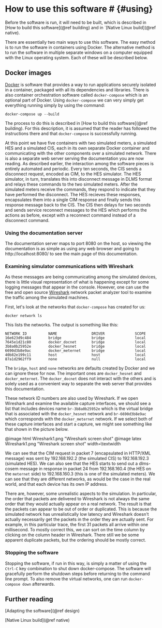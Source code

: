 # How to use this software # {#using}

Before the software is run, it will need to be built, which is described in [How to build this software](@ref building) and in `[Native Linux build](@ref native).

There are essentially two main ways to use this software.  The easy method is to run the software in containers using Docker.  The alternative method is to run the software in multiple separate windows on a computer equipped with the Linux operating system.  Each of these will be described below.  

## Docker images ##
[Docker](https://docs.docker.com/) is software that provides a way to run applications securely isolated in a container, packaged with all its dependencies and libraries.  There is also container orchestration software called `docker-compose` which is an optional part of Docker.  Using `docker-compose` we can very simply get everything running simply by using the command:

    docker-compose up --build

The process to do this is described in [How to build this software](@ref building).  For this description, it is assumed that the reader has followed the instructions there and that `docker-compose` is successfully running. 

At this point we have five containers with two simulated meters, a simulated HES and a simulated CIS, each in its own separate Docker container and communicating with the other components over a simulated network.  There is also a separate web server serving the documentation you are now reading.  As described earlier, the interaction among the software pieces is entirely automated and periodic.  Every ten seconds, the CIS sends a disconnect request, encoded as CIM, to the HES simulator.  The HES simulator, in turn, translates this into disconnect message in DLMS format and relays these commands to the two simulated meters.  After the simulated meters receive the commands, they respond to indicate that they have performed the disconnect.  The HES recieves these responses, encapsulates them into a single CIM response and finally sends this response message back to the CIS.  The CIS then delays for two seconds and sends service reconnect messages to the HES which performs the actions as before, except with a reconnect command instead of a disconnect command.

### Using the documentation server
The documentation server maps to port 8080 on the host, so viewing the documentation is as simple as using any web browser and going to http://localhost:8080/ to see the main page of this documentation.

### Examining simulator communications with Wireshark
As these messages are being communicating among the simulated devices, there is little visual representation of what is happening except for some logging messages that appear in the console.  However, one can use the free and open source [Wireshark](https://www.wireshark.org/#download) network packet analyzer tool to examine the traffic among the simulated machines.  

First, let's look at the networks that `docker-compose` has created for us:

    docker network ls

This lists the networks.  The output is something like this:

    NETWORK ID          NAME                DRIVER              SCOPE
    16e623d9c484        bridge              bridge              local
    7645e1d21c80        docker_docnet       bridge              local
    3b8a0b25952e        docker_hesnet       bridge              local
    6690d3b8e9ac        docker_meternet     bridge              local
    40b82e199c11        host                host                local
    87a1d2962ff9        none                null                local

The `bridge`, `host` and `none` networks are defaults created by Docker and we can ignore these for now.  The important ones are `docker_hesnet` and `docker_meternet`.  The `docker_docnet` does not interact with the others and is solely used as a convenient way to separate the web server that provides this documentation.

These network ID numbers are also used by Wireshark.  If we open Wireshark and examine the available capture interfaces, we should see a list that includes devices name `br-3b8a0b25952e` which is the virtual bridge that is associated with the `docker_hesnet` network and `br-6690d3b8e9ac` which corresponds with the `docker_meternet` network.  If we select both of these capture interfaces and start a capture, we might see something like that shown in the picture below.

@image html Wireshark1.png "Wireshark screen shot"
@image latex Wireshark1.png "Wireshark screen shot" width=\textwidth

We can see that the CIM request in packet 7 (encapsulated in HTTP/XML message) was sent by 192.168.192.2 (the simulated CIS) to 192.168.192.3 (simulated HES).  We can also see that the HES starts to send out a dlms-cosem message in response in packet 24 from 192.168.160.4 (the HES on the `meternet` side) to 192.168.160.3 (this is one of the simulated meters).  We can see that they are different networks, as would be the case in the real world, and that each device has its own IP address.  

There are, however, some unrealistic aspects to the simulation.  In particular, the order that packets are delivered to Wireshark is not always the same order that they would actually appear on a real network.  The result is that the packets can appear to be out of order or duplicated.  This is because the simulated network has unrealistically low latency and Wireshark doesn't actually necessarily get the packets in the order they are actually sent.  For example, in this particular trace, the first 31 packets all arrive within one millisecond.  To mostly correct this, we can sort on the time column by clicking on the column header in Wireshark.  There still we be some apparent duplicate packets, but the ordering should be mostly correct.

### Stopping the software
Stopping the software, if run in this way, is simply a matter of using the `Ctrl-C` key combination to shut down docker-compose.  The software will gracefully perform the shutdown steps before returning to the command line prompt.  To also remove the virtual networks, one can run `docker-compose down` afterwards.


## Further reading

[Adapting the software](@ref design)

[Native Linux build](@ref native)
